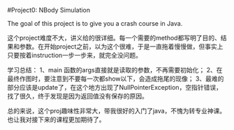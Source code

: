 #Project0: NBody Simulation

The goal of this project is to give you a crash course in Java.

这个project难度不大，讲义给的很详细。每一个需要的method都写明了目的、结果和参数。在开始project之前，以为这个很难，于是一直拖着慢慢做，但事实上
只要按着instruction一步一步来，就完全没问题。

学习总结：
1、main 函数的args直接就是读取的参数，不再需要初始化；
2、在最终作图时，要注意到不要每一次都show以下，会造成拖尾的现像；
3、最难的部分应该是update了，在这个地方出现了NullPointerException，空指针错误，找了很久，终于发现是因为返回值没有保存的原因。

总的来说，这个proj趣味性非常大，带我很好的入门了java，不愧为转专业神课。也让我对接下来的课程更加期待了。
